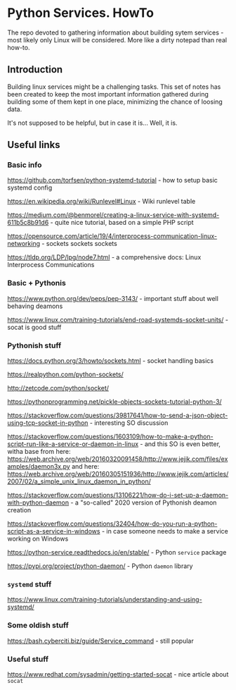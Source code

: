 # Python Services. HowTo
The repo devoted to gathering information about building sytem services - most likely only Linux will be considered.
More like a dirty notepad than real how-to.

## Introduction

Building linux services might be a challenging tasks. This set of notes has been created to keep the most important information gathered during building some of them kept in one place, minimizing the chance of loosing data.

It's not supposed to be helpful, but in case it is... Well, it is.

## Useful links

### Basic info
https://github.com/torfsen/python-systemd-tutorial - how to setup basic systemd config

https://en.wikipedia.org/wiki/Runlevel#Linux - Wiki runlevel table

https://medium.com/@benmorel/creating-a-linux-service-with-systemd-611b5c8b91d6 - quite nice tutorial, based on a simple PHP script

https://opensource.com/article/19/4/interprocess-communication-linux-networking - sockets sockets sockets

https://tldp.org/LDP/lpg/node7.html - a comprehensive docs: Linux Interprocess Communications

### Basic + Pythonis

https://www.python.org/dev/peps/pep-3143/ - important stuff about well behaving deamons

https://www.linux.com/training-tutorials/end-road-systemds-socket-units/ - socat is good stuff

### Pythonish stuff
https://docs.python.org/3/howto/sockets.html - socket handling basics

https://realpython.com/python-sockets/

http://zetcode.com/python/socket/

https://pythonprogramming.net/pickle-objects-sockets-tutorial-python-3/

https://stackoverflow.com/questions/39817641/how-to-send-a-json-object-using-tcp-socket-in-python - interesting SO discussion

https://stackoverflow.com/questions/1603109/how-to-make-a-python-script-run-like-a-service-or-daemon-in-linux - and this SO is even better, witha base from here: https://web.archive.org/web/20160320091458/http://www.jejik.com/files/examples/daemon3x.py and here: https://web.archive.org/web/20160305151936/http://www.jejik.com/articles/2007/02/a_simple_unix_linux_daemon_in_python/

https://stackoverflow.com/questions/13106221/how-do-i-set-up-a-daemon-with-python-daemon - a "so-called" 2020 version of Pythonish deamon creation

https://stackoverflow.com/questions/32404/how-do-you-run-a-python-script-as-a-service-in-windows - in case someone needs to make a service working on Windows

https://python-service.readthedocs.io/en/stable/ - Python `service` package

https://pypi.org/project/python-daemon/ - Python `daemon` library

### `systemd` stuff
https://www.linux.com/training-tutorials/understanding-and-using-systemd/

### Some oldish stuff
https://bash.cyberciti.biz/guide/Service_command - still popular

### Useful stuff
https://www.redhat.com/sysadmin/getting-started-socat - nice article about `socat`
